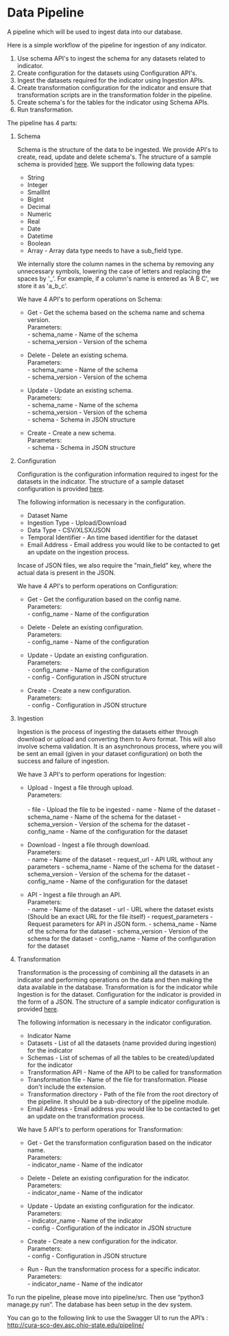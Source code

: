 # Data Pipeline

A pipeline which will be used to ingest data into our database.

Here is a simple workflow of the pipeline for ingestion of any indicator.

1. Use schema API's to ingest the schema for any datasets related to indicator.
2. Create configuration for the datasets using Configuration API's.
3. Ingest the datasets required for the indicator using Ingestion APIs.
4. Create transformation configuration for the indicator and ensure that transformation scripts are in the transformation folder in the pipeline.
5. Create schema's for the tables for the indicator using Schema APIs.
6. Run transformation.

The pipeline has 4 parts:

1. Schema

    Schema is the structure of the data to be ingested. We provide API's to create, read, update and delete schema's. The structure of a sample schema is provided [here](https://gitlab.com/osucura/morpc-rsd/blob/kaushik/pipeline/src/app/main/configurations/approved_facilities_schema.json).
    We support the following data types:
    *  String
    *  Integer
    *  SmallInt
    *  BigInt
    *  Decimal
    *  Numeric
    *  Real
    *  Date
    *  Datetime
    *  Boolean
    *  Array - Array data type needs to have a sub_field type.
    
    We internally store the column names in the schema by removing any unnecessary symbols, lowering the case of letters and replacing the spaces by '_'. For example, if a column's name is entered as 'A B C', we store it as 'a_b_c'.
    
    We have 4 API's to perform operations on Schema:
    
    
    *   Get - Get the schema based on the schema name and schema version.<br>
            Parameters: <br>
                - schema_name - Name of the schema <br>
                - schema_version - Version of the schema
    
    
    *   Delete - Delete an existing schema. <br>
            Parameters: <br>
                - schema_name - Name of the schema <br>
                - schema_version - Version of the schema
        
    
    *   Update - Update an existing schema.<br>
            Parameters: <br>
                - schema_name - Name of the schema <br>
                - schema_version - Version of the schema <br>
                - schema - Schema in JSON structure

    
    *   Create - Create a new schema.<br>
            Parameters: <br>
                - schema - Schema in JSON structure
    

2. Configuration

    Configuration is the configuration information required to ingest for the datasets in the indicator. The structure of a sample dataset configuration is provided     [here](https://gitlab.com/osucura/morpc-rsd/blob/kaushik/pipeline/src/app/main/configurations/approved_facilities_config.json).

    The following information is necessary in the configuration.

    * Dataset Name
    * Ingestion Type - Upload/Download
    * Data Type - CSV/XLSX/JSON
    * Temporal Identifier - An time based identifier for the dataset 
    * Email Address - Email address you would like to be contacted to get an update on the ingestion process.
    
    Incase of JSON files, we also require the "main_field" key, where the actual data is present in the JSON.

     We have 4 API's to perform operations on Configuration:
    
    
    *   Get - Get the configuration based on the config name.<br>
            Parameters: <br>
                - config_name - Name of the configuration <br>
    
    
    *   Delete - Delete an existing configuration. <br>
            Parameters: <br>
                - config_name - Name of the configuration <br>
        
    
    *   Update - Update an existing configuration.<br>
            Parameters: <br>
                - config_name - Name of the configuration <br>
                - config - Configuration in JSON structure

    
    *   Create - Create a new configuration.<br>
            Parameters: <br>
                - config - Configuration in JSON structure
                
3. Ingestion

    Ingestion is the process of ingesting the datasets either through download or upload and converting them to Avro format. This will also involve schema validation. It is an asynchronous process, where you will be sent an email (given in your dataset configuration) on both the success and failure of ingestion.
    
    We have 3 API's to perform operations for Ingestion:
    
    * Upload - Ingest a file through upload.<br>
          Parameters: <br>  
            - file - Upload the file to be ingested
            - name - Name of the dataset
            - schema_name - Name of the schema for the dataset
            - schema_version - Version of the schema for the dataset
            - config_name - Name of the configuration for the dataset
            
            
    * Download - Ingest a file through download.<br>
         Parameters: <br>
            - name - Name of the dataset
            - request_url - API URL without any parameters
            - schema_name - Name of the schema for the dataset
            - schema_version - Version of the schema for the dataset
            - config_name - Name of the configuration for the dataset
            
            
    * API - Ingest a file through an API.<br>
         Parameters: <br>
            - name - Name of the dataset
            - url - URL where the dataset exists (Should be an exact URL for the file itself)
            - request_parameters - Request parameters for API in JSON form.
            - schema_name - Name of the schema for the dataset
            - schema_version - Version of the schema for the dataset
            - config_name - Name of the configuration for the dataset
            
    
4. Transformation

    Transformation is the processing of combining all the datasets in an indicator and performing operations on the data and then making the data available in the database. Transformation is for the indicator while Ingestion is for the dataset. Configuration for the indicator is provided in the form of a JSON. The structure of a sample indicator configuration is provided [here](https://gitlab.com/osucura/morpc-rsd/-/blob/kaushik/pipeline/src/app/main/configurations/1_7a_transform.json).
    
    The following information is necessary in the indicator configuration.

    * Indicator Name
    * Datasets - List of all the datasets (name provided during ingestion) for the indicator
    * Schemas - List of schemas of all the tables to be created/updated for the indicator
    * Transformation API - Name of the API to be called for transformation
    * Transformation file - Name of the file for transformation. Please don't include the extension. 
    * Transformation directory - Path of the file from the root directory of the pipeline. It should be a sub-directory of the pipeline module.
    * Email Address - Email address you would like to be contacted to get an update on the transformation process.
    
    
    We have 5 API's to perform operations for Transformation:
    
    *   Get - Get the transformation configuration based on the indicator name.<br>
            Parameters: <br>
                - indicator_name - Name of the indicator <br>
    
    
    *   Delete - Delete an existing configuration for the indicator. <br>
            Parameters: <br>
                - indicator_name - Name of the indicator <br>
        
    
    *   Update - Update an existing configuration for the indicator.<br>
            Parameters: <br>
                - indicator_name - Name of the indicator <br>
                - config - Configuration of the indicator in JSON structure

    
    *   Create - Create a new configuration for the indicator.<br>
            Parameters: <br>
                - config - Configuration in JSON structure
                
    *   Run - Run the transformation process for a specific indicator. <br>
            Parameters: <br>
                - indicator_name - Name of the indicator <br>
                
 
 
 To run the pipeline, please move into pipeline/src. Then use “python3 manage.py run”. The database has been setup in the dev system.

You can go to the following link to use the Swagger UI to run the API’s : http://cura-sco-dev.asc.ohio-state.edu/pipeline/               